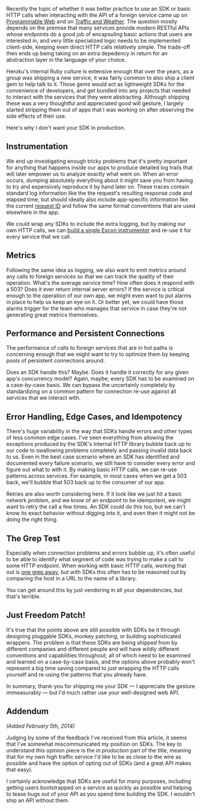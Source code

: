 Recently the topic of whether it was better practice to use an SDK or basic HTTP calls when interacting with the API of a foreign service came up on [Programmable Web](http://blog.programmableweb.com/2013/10/04/when-sdks-are-better-than-apis/) and on [Traffic and Weather](http://trafficandweather.io/posts/2013/12/27/episode-20-im-going-to-punch-a-wall). The question mostly depends on the premise that many services provide modern RESTful APIs whose endpoints do a good job of encapsuling basic actions that users are interested in, and very little specialized logic needs to be implemented client-side, keeping even direct HTTP calls relatively simple. The trade-off then ends up being taking on an extra depedency in return for an abstraction layer in the language of your choice.

Heroku's internal Ruby culture is extensive enough that over the years, as a group was shipping a new service, it was fairly common to also ship a client gem to help talk to it. Those gems would act as lightweight SDKs for the convenience of developers, and get bundled into any projects that needed to interact with the services that they were abstracting. Although shipping these was a very thoughtful and appreciated good will gesture, I largely started stripping them out of apps that I was working on after observing the side effects of their use.

Here's why I don't want your SDK in production.

## Instrumentation

We end up investigating enough tricky problems that it's pretty important for anything that happens inside our apps to produce detailed log trails that will later empower us to analyze exactly what went on. When an error occurs, dumping absolutely everything about it might save you from having to try and expensively reproduce it by hand later on. These traces contain standard log information like the the request's resulting response code and elapsed time, but should ideally also include app-specific information like the current [request ID](/request-ids) and follow the same format conventions that are used elsewhere in the app.

We could wrap any SDKs to include the extra logging, but by making our own HTTP calls, we can [build a single Excon instrumentor](https://github.com/geemus/excon#instrumentation) and re-use it for every service that we call.

## Metrics

Following the same idea as logging, we also want to emit metrics around any calls to foreign services so that we can track the quality of their operation. What's the average service time? How often does it respond with a 503? Does it ever return internal server errors? If the service is critical enough to the operation of our own app, we might even want to put alarms in place to help us keep an eye on it. Or better yet, we could have those alarms trigger for the team who manages that service in case they're not generating great metrics themselves.

## Performance and Persistent Connections

The performance of calls to foreign services that are in hot paths is concerning enough that we might want to try to optimize them by keeping pools of persistent connections around.

Does an SDK handle this? Maybe. Does it handle it correctly for any given app's concurrency model? Again, maybe; every SDK has to be examined on a case-by-case basis. We can bypass the uncertainly completely by standardizing on a common pattern for connection re-use against all services that we interact with.

## Error Handling, Edge Cases, and Idempotency

There's huge variability in the way that SDKs handle errors and other types of less common edge cases. I've seen everything from allowing the exceptions produced by the SDK's internal HTTP library bubble back up to our code to swallowing problems completely and passing invalid data back to us. Even in the best case scenario where an SDK has identified and documented every failure scenario, we still have to consider every error and figure out what to with it. By making basic HTTP calls, we can re-use patterns across services. For example, in most cases when we get a 503 back, we'll bubble that 503 back up to the consumer of our app.

Retries are also worth considering here. If it look like we just hit a basic network problem, and we know of an endpoint to be idempotent, we might want to retry the call a few times. An SDK could do this too, but we can't know its exact behavior without digging into it, and even then it might not be doing the right thing.

## The Grep Test

Especially when connection problems and errors bubble up, it's often useful to be able to identify what segment of code was trying to make a call to some HTTP endpoint. When working with basic HTTP calls, working that out is [one grep away](http://jamie-wong.com/2013/07/12/grep-test/), but with SDKs this often has to be reasoned out by comparing the host in a URL to the name of a library.

You can get around this by just vendoring in all your dependencies, but that's terrible.

## Just Freedom Patch!

It's true that the points above are still possible with SDKs be it through designing pluggable SDKs, monkey patching, or building sophisticated wrappers. The problem is that these SDKs are being shipped from by different companies and different people and will have wildly different conventions and capabilities throughout; all of which need to be examined and learned on a case-by-case basis, and the options above probably won't represent a big time saving compared to just wrapping the HTTP calls yourself and re-using the patterns that you already have.

In summary, thank-you for shipping me your SDK &mdash; I appreciate the gesture immeasurably &mdash; but I'd much rather use your well-designed web API.

## Addendum

_(Added February 5th, 2014)_

Judging by some of the feedback I've received from this article, it seems that I've somewhat miscommunicated my position on SDKs. The key to understand this opinion piece is the _in production_ part of the title, meaning that for my own high traffic service I'd like to be as close to the wire as possible and have the option of opting out of SDKs (and a great API makes that easy).

I certainly acknowledge that SDKs are useful for many purposes, including getting users bootstrapped on a service as quickly as possible and helping to tease bugs out of your API as you spend time building the SDK. I wouldn't ship an API without them.

